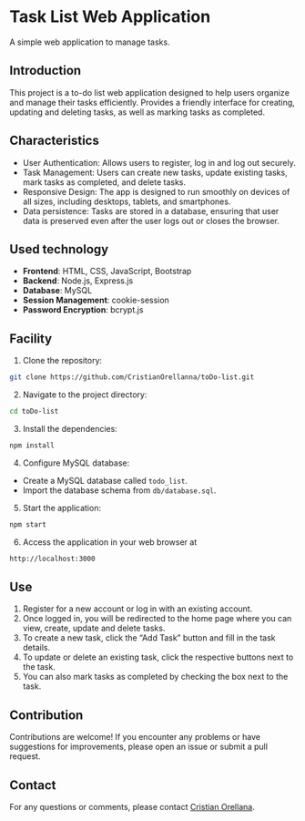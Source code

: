 # Task List Web Application

A simple web application to manage tasks.

## Introduction

This project is a to-do list web application designed to help users organize and manage their tasks efficiently. Provides a friendly interface for creating, updating and deleting tasks, as well as marking tasks as completed.

## Characteristics

- User Authentication: Allows users to register, log in and log out securely.
- Task Management: Users can create new tasks, update existing tasks, mark tasks as completed, and delete tasks.
- Responsive Design: The app is designed to run smoothly on devices of all sizes, including desktops, tablets, and smartphones.
- Data persistence: Tasks are stored in a database, ensuring that user data is preserved even after the user logs out or closes the browser.

## Used technology

- **Frontend**: HTML, CSS, JavaScript, Bootstrap
- **Backend**: Node.js, Express.js
- **Database**: MySQL
- **Session Management**: cookie-session
- **Password Encryption**: bcrypt.js

## Facility

1. Clone the repository:

```bash
git clone https://github.com/CristianOrellanna/toDo-list.git
```

2. Navigate to the project directory:

```bash
cd toDo-list
```

3. Install the dependencies:

```bash
npm install
```

4. Configure MySQL database:

- Create a MySQL database called `todo_list`.
- Import the database schema from `db/database.sql`.


5. Start the application:

```bash
npm start
```

6. Access the application in your web browser at

```bash
http://localhost:3000
```

## Use

1. Register for a new account or log in with an existing account.
2. Once logged in, you will be redirected to the home page where you can view, create, update and delete tasks.
3. To create a new task, click the “Add Task” button and fill in the task details.
4. To update or delete an existing task, click the respective buttons next to the task.
5. You can also mark tasks as completed by checking the box next to the task.

## Contribution

Contributions are welcome! If you encounter any problems or have suggestions for improvements, please open an issue or submit a pull request.

## Contact

For any questions or comments, please contact [Cristian Orellana](https://github.com/CristianOrellanna).

